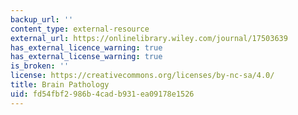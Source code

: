 ```yaml
---
backup_url: ''
content_type: external-resource
external_url: https://onlinelibrary.wiley.com/journal/17503639
has_external_licence_warning: true
has_external_license_warning: true
is_broken: ''
license: https://creativecommons.org/licenses/by-nc-sa/4.0/
title: Brain Pathology
uid: fd54fbf2-986b-4cad-b931-ea09178e1526
---
```

